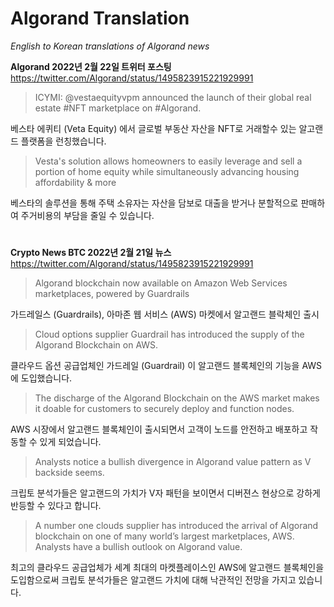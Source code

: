 # Algorand Translation

*English to Korean translations of Algorand news*

**Algorand 2022년 2월 22일 트위터 포스팅**
https://twitter.com/Algorand/status/1495823915221929991

> ICYMI: @vestaequityvpm announced the launch of their global real estate #NFT marketplace on #Algorand. 

베스타 에퀴티 (Veta Equity) 에서 글로벌 부동산 자산을 NFT로 거래할수 있는 알고랜드 플랫폼을 런칭했습니다.

> Vesta's solution allows homeowners to easily leverage and sell a portion of home equity while simultaneously 
advancing housing affordability & more

베스타의 솔루션을 통해 주택 소유자는 자산을 담보로 대출을 받거나 분할적으로 판매하여 주거비용의 부담을 줄일 수 있습니다.
 
#

**Crypto News BTC 2022년 2월 21일 뉴스**
https://twitter.com/Algorand/status/1495823915221929991

> Algorand blockchain now available on Amazon Web Services marketplaces, powered by Guardrails

가드레일스 (Guardrails), 아마존 웹 서비스 (AWS) 마켓에서 알고랜드 블락체인 출시

> Cloud options supplier Guardrail has introduced the supply of the Algorand Blockchain on AWS. 

클라우드 옵션 공급업체인 가드레일 (Guardrail) 이 알고랜드 블록체인의 기능을 AWS에 도입했습니다.

> The discharge of the Algorand Blockchain on the AWS market makes it doable for customers to securely deploy and function nodes. 

AWS 시장에서 알고랜드 블록체인이 출시되면서 고객이 노드를 안전하고 배포하고 작동할 수 있게 되었습니다.

> Analysts notice a bullish divergence in Algorand value pattern as V backside seems.  

크립토 분석가들은 알고랜드의 가치가 V자 패턴을 보이면서 디버젼스 현상으로 강하게 반등할 수 있다고 합니다.

> A number one clouds supplier has introduced the arrival of Algorand blockchain on one of many world’s largest marketplaces, AWS. Analysts have a bullish outlook on Algorand value. 

최고의 클라우드 공급업체가 세계 최대의 마켓플레이스인 AWS에 알고랜드 블록체인을 도입함으로써 크립토 분석가들은 알고랜드 가치에 대해 낙관적인 전망을 가지고 있습니다.
